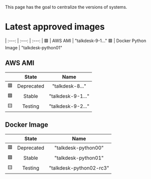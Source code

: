 
This page has the goal to centralize the versions of systems.


# Latest approved images

| :---: | :---: | :---: |
🟩 | AWS AMI | "talkdesk-9-1..."
🟩 | Docker Python Image | "talkdesk-python01"



## AWS AMI

|  | State | Name |
| :---: | :---: | :---: |
🟥 | Deprecated | "talkdesk-8..."
🟩 | Stable | "talkdesk-9-1..."
🟨 | Testing | "talkdesk-9-2..."



## Docker Image

|  | State | Name |
| :---: | :---: | :---: |
🟥 | Deprecated | "talkdesk-python00"
🟩 | Stable | "talkdesk-python01"
🟨 | Testing | "talkdesk-python02-rc3"
